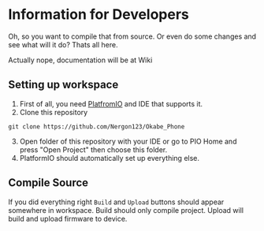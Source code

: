 # Information for Developers

Oh, so you want to compile that from source.
Or even do some changes and see what will it do?
Thats all here.

Actually nope, documentation will be at Wiki

## Setting up workspace
1. First of all, you need [PlatfromIO](https://platformio.org/platformio-ide) and IDE that supports it.
2. Clone this repository
```
git clone https://github.com/Nergon123/Okabe_Phone
```
3. Open folder of this repository with your IDE or go to PIO Home and press "Open Project" then choose this folder.
4. PlatformIO should automatically set up everything else.

## Compile Source
If you did everything right `Build` and `Upload` buttons should appear somewhere in workspace.
Build should only compile project.
Upload will build and upload firmware to device.
